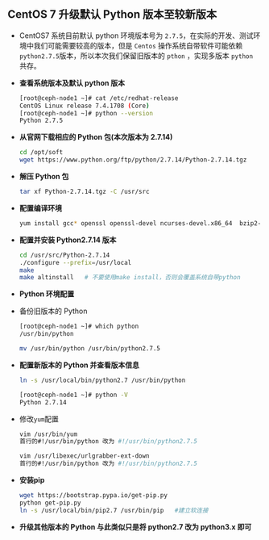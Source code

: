 ## CentOS 7 升级默认 Python 版本至较新版本
- CentOS7 系统目前默认 python 环境版本号为 `2.7.5`，在实际的开发、测试环境中我们可能需要较高的版本，但是 `Centos` 操作系统自带软件可能依赖 `python2.7.5`版本，所以本次我们保留旧版本的 `pthon` ，实现多版本 `python` 共存。

- **查看系统版本及默认 python 版本**
  
  ```bash
  [root@ceph-node1 ~]# cat /etc/redhat-release 
  CentOS Linux release 7.4.1708 (Core) 
  [root@ceph-node1 ~]# python --version
  Python 2.7.5
  ```
- **从官网下载相应的 Python 包(本次版本为 2.7.14)**
  
  ```bash
  cd /opt/soft
  wget https://www.python.org/ftp/python/2.7.14/Python-2.7.14.tgz
  ```
- **解压 Python 包**
  
  ```bash
  tar xf Python-2.7.14.tgz -C /usr/src
  ```
- **配置编译环境**
  
  ```bash
  yum install gcc* openssl openssl-devel ncurses-devel.x86_64  bzip2-devel sqlite-devel python-devel zlib -y
  ```
- **配置并安装 Python2.7.14 版本**
  
  ```bash
  cd /usr/src/Python-2.7.14
  ./configure --prefix=/usr/local
  make 
  make altinstall   # 不要使用make install，否则会覆盖系统自带python
  ```
- **Python 环境配置**
- 备份旧版本的 Python
  
  ```bash
  [root@ceph-node1 ~]# which python
  /usr/bin/python
  
  mv /usr/bin/python /usr/bin/python2.7.5
  ```
- **配置新版本的 Python 并查看版本信息**
  
  ```bash
  ln -s /usr/local/bin/python2.7 /usr/bin/python
  
  [root@ceph-node1 ~]# python -V
  Python 2.7.14
  ```
- 修改`yum`配置
  
  ```bash
  vim /usr/bin/yum
  首行的#!/usr/bin/python 改为 #!/usr/bin/python2.7.5
  
  vim /usr/libexec/urlgrabber-ext-down
  首行的#!/usr/bin/python 改为 #!/usr/bin/python2.7.5
  ```
- **安装pip**
  
  ```bash
  wget https://bootstrap.pypa.io/get-pip.py
  python get-pip.py
  ln -s /usr/local/bin/pip2.7 /usr/bin/pip   #建立软连接
  ```
- **升级其他版本的 Python 与此类似只是将 python2.7 改为 python3.x 即可**

